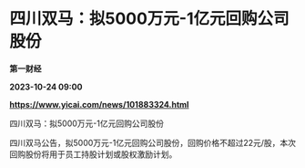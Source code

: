 # 四川双马：拟5000万元-1亿元回购公司股份
**第一财经**

**2023-10-24 09:00**

**https://www.yicai.com/news/101883324.html**

四川双马：拟5000万元-1亿元回购公司股份

四川双马公告，拟5000万元-1亿元回购公司股份，回购价格不超过22元/股，本次回购股份将用于员工持股计划或股权激励计划。